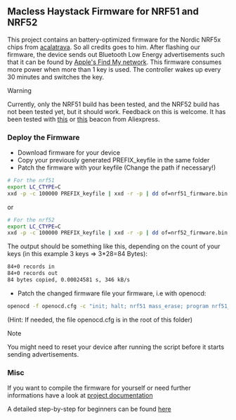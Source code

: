 ## Macless Haystack Firmware for NRF51 and NRF52

This project contains an battery-optimized firmware for the Nordic NRF5x chips from [acalatrava](https://github.com/acalatrava/openhaystack-firmware). So all credits goes to him. 
After flashing our firmware, the device sends out Bluetooth Low Energy advertisements such that it can be found by [Apple's Find My network](https://developer.apple.com/find-my/).
This firmware consumes more power when more than 1 key is used. The controller wakes up every 30 minutes and switches the key.

> [!WARNING]  
> Currently, only the NRF51 build has been tested, and the NRF52 build has not been tested yet, but it should work. Feedback on this is welcome. It has been tested with [this](https://www.aliexpress.com/item/1005003671695188.html?spm=a2g0o.order_list.order_list_main.55.72491802ZTaXKp) or [this](https://de.aliexpress.com/item/32860266105.html?spm=a2g0o.order_list.order_list_main.50.72491802ZTaXKp&gatewayAdapt=glo2deu) beacon from Aliexpress.

### Deploy the Firmware

- Download firmware for your device
- Copy your previously generated PREFIX_keyfile in the same folder 
- Patch the firmware with your keyfile (Change the path if necessary!)

```bash
# For the nrf51
export LC_CTYPE=C
xxd -p -c 100000 PREFIX_keyfile | xxd -r -p | dd of=nrf51_firmware.bin skip=1 bs=1 seek=$(grep -oba OFFLINEFINDINGPUBLICKEYHERE! nrf51_firmware.bin | cut -d ':' -f 1) conv=notrunc
```

or

```bash
# For the nrf52
export LC_CTYPE=C
xxd -p -c 100000 PREFIX_keyfile | xxd -r -p | dd of=nrf52_firmware.bin skip=1 bs=1 seek=$(grep -oba OFFLINEFINDINGPUBLICKEYHERE! nrf52_firmware.bin | cut -d ':' -f 1) conv=notrunc
```

The output should be something like this, depending on the count of your keys (in this example 3 keys => 3*28=84 Bytes):

```bash
84+0 records in
84+0 records out
84 bytes copied, 0.00024581 s, 346 kB/s
```

- Patch the changed firmware file your firmware, i.e with openocd:

```bash
openocd -f openocd.cfg -c "init; halt; nrf51 mass_erase; program nrf51_firmware.bin; reset; exit"
```
(Hint: If needed, the file openocd.cfg is in the root of this folder)

> [!NOTE]  
> You might need to reset your device after running the script before it starts sending advertisements.

### Misc

If you want to compile the firmware for yourself or need further informations have a look at [project documentation](https://github.com/acalatrava/openhaystack-firmware/blob/main/apps/openhaystack-alternative/README.md)

A detailed step-by-step for beginners can be found [here](https://github.com/acalatrava/openhaystack-firmware/blob/main/apps/openhaystack-alternative/iBeacon%20StepByStep.md)
